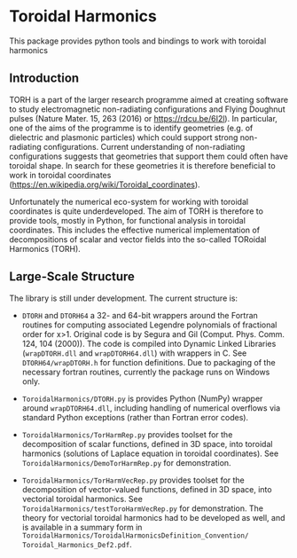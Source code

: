 # Toroidal Harmonics

This package provides python tools and bindings to work with toroidal harmonics

## Introduction

TORH is a part of the larger research programme aimed at creating software to study electromagnetic non-radiating configurations and Flying Doughnut pulses (Nature Mater. 15, 263 (2016) or https://rdcu.be/6I2l). In particular, one of the aims of the programme is to identify geometries (e.g. of dielectric and plasmonic particles) which could support strong non-radiating configurations. Current understanding of non-radiating configurations suggests that geometries that support them could often have toroidal shape. In search for these geometries it is therefore beneficial to work in toroidal coordinates (https://en.wikipedia.org/wiki/Toroidal_coordinates).

Unfortunately the numerical eco-system for working with toroidal coordinates is quite underdeveloped. The aim of TORH is therefore to provide tools, mostly in Python, for functional analysis in toroidal coordinates. This includes the effective numerical implementation of decompositions of scalar and vector fields into the so-called TORoidal Harmonics (TORH).

## Large-Scale Structure

The library is still under development. The current structure is:

* `DTORH` and `DTORH64` a 32- and 64-bit wrappers around the Fortran routines for computing associated Legendre polynomials of fractional order for x>1. Original code is by Segura and Gil (Comput. Phys. Comm. 124, 104 (2000)). The code is compiled into Dynamic Linked Libraries (`wrapDTORH.dll` and `wrapDTORH64.dll`) with wrappers in C. See `DTORH64/wrapDTORH.h` for function definitions. Due to packaging of the necessary fortran routines, currently the package runs on Windows only.

* `ToroidalHarmonics/DTORH.py` is provides Python (NumPy) wrapper around `wrapDTORH64.dll`, including handling of numerical overflows via standard Python exceptions (rather than Fortran error codes). 
    
* `ToroidalHarmonics/TorHarmRep.py` provides toolset for the decomposition of scalar functions, defined in 3D space, into toroidal harmonics (solutions of Laplace equation in toroidal coordinates). See `ToroidalHarmonics/DemoTorHarmRep.py` for demonstration.
    
* `ToroidalHarmonics/TorHarmVecRep.py` provides toolset for the decomposition of vector-valued functions, defined in 3D space, into vectorial toroidal harmonics. See `ToroidalHarmonics/testToroHarmVecRep.py` for demonstration. The theory for vectorial toroidal harmonics had to be developed as well, and is available in a summary form in `ToroidalHarmonics/ToroidalHarmonicsDefinition_Convention/ Toroidal_Harmonics_Def2.pdf`. 
